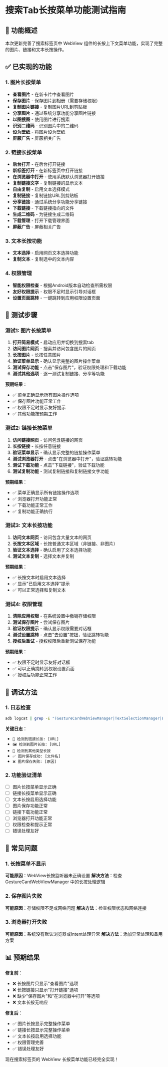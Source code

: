 # 搜索Tab长按菜单功能测试指南

## 🎯 功能概述

本次更新完善了搜索标签页中 WebView 组件的长按上下文菜单功能，实现了完整的图片、链接和文本长按操作。

## ✅ 已实现的功能

### 1. 图片长按菜单
- **查看图片** - 在新卡片中查看图片
- **保存图片** - 保存图片到相册（需要存储权限）
- **复制图片链接** - 复制图片URL到剪贴板
- **分享图片** - 通过系统分享功能分享图片链接
- **以图搜图** - 使用图片进行搜索
- **识别二维码** - 识别图片中的二维码
- **设为壁纸** - 将图片设为壁纸
- **屏蔽广告** - 屏蔽相关广告

### 2. 链接长按菜单
- **后台打开** - 在后台打开链接
- **新标签打开** - 在新标签页中打开链接
- **在浏览器中打开** - 使用系统默认浏览器打开链接
- **复制链接文字** - 复制链接的显示文本
- **自由复制** - 启用文本选择模式
- **复制链接** - 复制链接URL到剪贴板
- **分享链接** - 通过系统分享功能分享链接
- **下载链接** - 下载链接指向的文件
- **生成二维码** - 为链接生成二维码
- **下载管理** - 打开下载管理界面
- **屏蔽广告** - 屏蔽相关广告

### 3. 文本长按功能
- **文本选择** - 启用网页文本选择功能
- **复制文本** - 复制选中的文本内容

### 4. 权限管理
- **智能权限检查** - 根据Android版本自动检查所需权限
- **友好权限提示** - 权限不足时显示引导对话框
- **设置页面跳转** - 一键跳转到应用权限设置页面

## 🧪 测试步骤

### 测试1: 图片长按菜单
1. **打开简易模式** - 启动应用并切换到搜索tab
2. **访问图片网页** - 搜索并访问包含图片的网页
3. **长按图片** - 长按任意图片
4. **验证菜单显示** - 确认显示完整的图片操作菜单
5. **测试保存功能** - 点击"保存图片"，验证权限处理和下载功能
6. **测试其他选项** - 逐一测试复制链接、分享等功能

**预期结果**：
- ✅ 菜单正确显示所有图片操作选项
- ✅ 保存图片功能正常工作
- ✅ 权限不足时显示友好提示
- ✅ 其他功能按预期工作

### 测试2: 链接长按菜单
1. **访问链接网页** - 访问包含链接的网页
2. **长按链接** - 长按任意链接
3. **验证菜单显示** - 确认显示完整的链接操作菜单
4. **测试浏览器打开** - 点击"在浏览器中打开"，验证跳转功能
5. **测试下载功能** - 点击"下载链接"，验证下载功能
6. **测试复制功能** - 测试复制链接和复制链接文字功能

**预期结果**：
- ✅ 菜单正确显示所有链接操作选项
- ✅ 浏览器打开功能正常
- ✅ 下载功能正常工作
- ✅ 复制功能正确执行

### 测试3: 文本长按功能
1. **访问文本网页** - 访问包含大量文本的网页
2. **长按文本区域** - 长按普通文本区域（非链接、非图片）
3. **验证文本选择** - 确认启用了文本选择功能
4. **测试文本复制** - 选择文本并复制

**预期结果**：
- ✅ 长按文本时启用文本选择
- ✅ 显示"已启用文本选择"提示
- ✅ 可以正常选择和复制文本

### 测试4: 权限管理
1. **清除应用权限** - 在系统设置中撤销存储权限
2. **测试保存图片** - 尝试保存图片
3. **验证权限提示** - 确认显示权限需要对话框
4. **测试设置跳转** - 点击"去设置"按钮，验证跳转功能
5. **授权后重试** - 授权权限后重新测试保存功能

**预期结果**：
- ✅ 权限不足时显示友好对话框
- ✅ 可以正确跳转到权限设置页面
- ✅ 授权后功能正常工作

## 🔧 调试方法

### 1. 日志检查
```bash
adb logcat | grep -E "(GestureCardWebViewManager|TextSelectionManager|EnhancedDownloadManager)"
```

**关键日志**：
- `🔗 检测到链接长按: [URL]`
- `🖼️ 检测到图片长按: [URL]`
- `📄 检测到其他类型长按`
- `✅ 图片保存成功: [文件名]`
- `❌ 图片保存失败: [原因]`

### 2. 功能验证清单
- [ ] 图片长按菜单显示正确
- [ ] 链接长按菜单显示正确
- [ ] 文本长按启用选择功能
- [ ] 图片保存功能正常
- [ ] 链接下载功能正常
- [ ] 浏览器打开功能正常
- [ ] 权限检查和提示正常
- [ ] 错误处理友好

## 🚨 常见问题

### 1. 长按菜单不显示
**可能原因**：WebView长按监听器未正确设置
**解决方法**：检查 GestureCardWebViewManager 中的长按处理逻辑

### 2. 保存图片失败
**可能原因**：存储权限不足或网络问题
**解决方法**：检查权限状态和网络连接

### 3. 浏览器打开失败
**可能原因**：系统没有默认浏览器或Intent处理异常
**解决方法**：添加异常处理和备用方案

## 📊 预期结果

**修复前**：
- ❌ 长按图片只显示"查看图片"选项
- ❌ 长按链接只显示"打开链接"选项
- ❌ 缺少"保存图片"和"在浏览器中打开"等选项
- ❌ 文本长按无响应

**修复后**：
- ✅ 图片长按显示完整操作菜单
- ✅ 链接长按显示完整操作菜单
- ✅ 文本长按启用选择功能
- ✅ 权限管理完善
- ✅ 错误处理友好

现在搜索标签页的 WebView 长按菜单功能已经完全实现！
